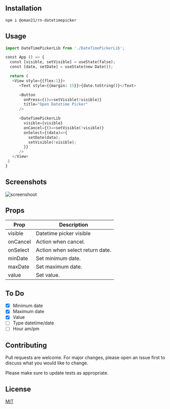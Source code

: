 
## Installation

```bash
npm i @oman21/rn-datetimepicker
```

## Usage

```python
import DateTimePickerLib from './DateTimePickerLib';

const App () => {
  const [visible, setVisible] = useState(false);
  const [date, setDate] = useState(new Date());

  return (
   <View style={{flex:1}}>
      <Text style={{margin: 15}}>{date.toString()}</Text>

      <Button
        onPress={()=>setVisible(!visible)}
        title="Open Datetime Picker"
      />

      <DateTimePickerLib
        visible={visible}
        onCancel={()=>setVisible(!visible)}
        onSelect={(data)=>{
          setDate(data);
          setVisible(!visible);
        }}
      />
   </View>
 )
}
```

## Screenshots

![screenshoot](https://i.ibb.co/SNVKysZ/ezgif-2-59a9372cd8e9.gif)

## Props

| Prop                    | Description                                                                                 |
|-------------------------|---------------------------------------------------------------------------------------------|
| visible                 | Datetime picker visible                                                                     |
| onCancel                | Action when cancel.                                                                         |
| onSelect                | Action when select return date.                                                             |
| minDate                 | Set minimum date.                                                                           |
| maxDate                 | Set maximum date.                                                                           |
| value                   | Set value.                                                                           |
                                                                               
## To Do
- [x] Minimum date
- [x] Maximum date
- [x] Value
- [ ] Type datetime/date
- [ ] Hour am/pm

## Contributing
Pull requests are welcome. For major changes, please open an issue first to discuss what you would like to change.

Please make sure to update tests as appropriate.

## License
[MIT](https://choosealicense.com/licenses/mit/)